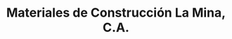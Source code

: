 ---
title: "Materiales de Construcción La Mina, C.A."
url: /ciudad-guayana-puerto-ordaz/materiales-de-construccion-la-mina-c-a/
shop: comercio
---